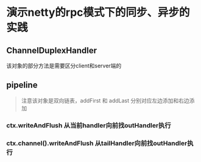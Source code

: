 # 演示netty的rpc模式下的同步、异步的实践

## ChannelDuplexHandler

该对象的部分方法是需要区分client和server端的

## pipeline
> 注意该对象是双向链表，addFirst 和 addLast 分别对应左边添加和右边添加

### ctx.writeAndFlush 从当前handler向前找outHandler执行
### ctx.channel().writeAndFlush 从tailHandler向前找outHandler执行